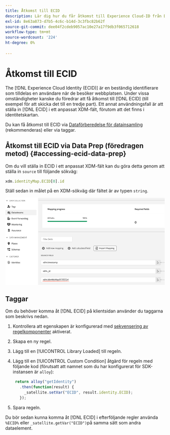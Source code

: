 ```yaml
---
title: Åtkomst till ECID
description: Lär dig hur du får åtkomst till Experience Cloud-ID från Data Prep eller Taggar
exl-id: 8e63a873-d7b5-4c6c-b14d-3c3fbc82b62f
source-git-commit: dee04f2cdeb9057ac10e27a17f9db3f065712618
workflow-type: tm+mt
source-wordcount: '224'
ht-degree: 0%

---
```



# Åtkomst till ECID

The [!DNL Experience Cloud Identity (ECID)] är en beständig identifierare som tilldelas en användare när de besöker webbplatsen. Under vissa omständigheter kanske du föredrar att få åtkomst till [!DNL ECID] (till exempel för att skicka det till en tredje part). Ett annat användningsfall är att ställa in [!DNL ECID] i ett anpassat XDM-fält, förutom att det finns i identitetskartan.

Du kan få åtkomst till ECID via [Dataförberedelse för datainsamling](../datastreams/data-prep.md) (rekommenderas) eller via taggar.

## Åtkomst till ECID via Data Prep (föredragen metod) {#accessing-ecid-data-prep}

Om du vill ställa in ECID i ett anpassat XDM-fält kan du göra detta genom att ställa in `source` till följande sökväg:

```js
xdm.identityMap.ECID[0].id
```

Ställ sedan in målet på en XDM-sökväg där fältet är av typen `string`.

![](./assets/access-ecid-data-prep.png)

## Taggar

Om du behöver komma åt [!DNL ECID] på klientsidan använder du taggarna som beskrivs nedan.

1. Kontrollera att egenskapen är konfigurerad med [sekvensering av regelkomponenter](../../tags/ui/managing-resources/rules.md#sequencing) aktiverat.
1. Skapa en ny regel.
1. Lägg till en [!UICONTROL Library Loaded] till regeln.
1. Lägg till en [!UICONTROL Custom Condition] åtgärd för regeln med följande kod (förutsatt att namnet som du har konfigurerat för SDK-instansen är `alloy`):

   ```js
    return alloy("getIdentity")
      .then(function(result) {
        _satellite.setVar("ECID", result.identity.ECID);
      });
   ```

1. Spara regeln.

Du bör sedan kunna komma åt [!DNL ECID] i efterföljande regler använda `%ECID%` eller `_satellite.getVar("ECID")`på samma sätt som andra dataelement.
